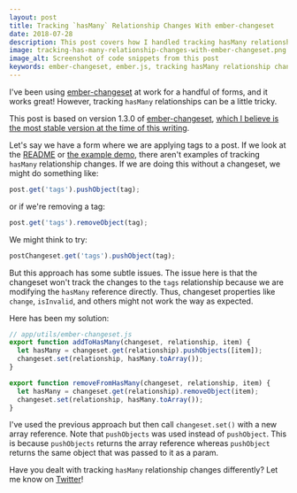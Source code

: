```yaml
---
layout: post
title: Tracking `hasMany` Relationship Changes With ember-changeset
date: 2018-07-28
description: This post covers how I handled tracking hasMany relationship changes with ember-changeset.
image: tracking-has-many-relationship-changes-with-ember-changeset.png
image_alt: Screenshot of code snippets from this post
keywords: ember-changeset, ember.js, tracking hasMany relationship changes
---
```


I've been using [ember-changeset](https://github.com/poteto/ember-changeset) at work for a handful of forms, and it works great! However, tracking `hasMany` relationships can be a little tricky.

This post is based on version 1.3.0 of [ember-changeset](https://github.com/poteto/ember-changeset), [which I believe is the most stable version at the time of this writing](https://github.com/poteto/ember-changeset/issues/299).

Let's say we have a form where we are applying tags to a post. If we look at the [README](https://github.com/poteto/ember-changeset) or [the example demo](https://ember-twiddle.com/e5eaa7bee6ed76257f5a62e618c315e8?fileTreeShown=false&openFiles=templates.application.hbs,), there aren't examples of tracking `hasMany` relationship changes. If we are doing this without a changeset, we might do something like:

```js
post.get('tags').pushObject(tag);
```

or if we're removing a tag:

```js
post.get('tags').removeObject(tag);
```

We might think to try:

```js
postChangeset.get('tags').pushObject(tag);
```

But this approach has some subtle issues. The issue here is that the changeset won't track the changes to the `tags` relationship because we are modifying the `hasMany` reference directly. Thus, changeset properties like `change`, `isInvalid`, and others might not work the way as expected.

Here has been my solution:

```js
// app/utils/ember-changeset.js
export function addToHasMany(changeset, relationship, item) {
  let hasMany = changeset.get(relationship).pushObjects([item]);
  changeset.set(relationship, hasMany.toArray());
}

export function removeFromHasMany(changeset, relationship, item) {
  let hasMany = changeset.get(relationship).removeObject(item);
  changeset.set(relationship, hasMany.toArray());
}
```

I've used the previous approach but then call `changeset.set()` with a new array reference. Note that `pushObjects` was used instead of `pushObject`. This is because `pushObjects` returns the array reference whereas `pushObject` returns the same object that was passed to it as a param.



Have you dealt with tracking `hasMany` relationship changes differently? Let me know on [Twitter](https://twitter.com/iamdtang)!
